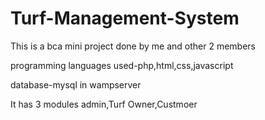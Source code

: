 # Turf-Management-System
 This is a bca mini project done by me and other 2 members
 
 programming languages used-php,html,css,javascript
 
 database-mysql in wampserver
 
 It has 3 modules admin,Turf Owner,Custmoer
